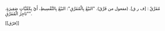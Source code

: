 مُفَرَّقٌ : [ف ر ق]. (مفعول من فَرَّقَ). "البَيْعُ بِالْمُفَرَّقِ": البَيْعُ بِالتَّقْسِيطِ، أَيْ بِكَمِّيَّاتٍ صَغِيرَةٍ. "تَاجِرُ الْمُفَرَّقِ".

[[فرّق]]